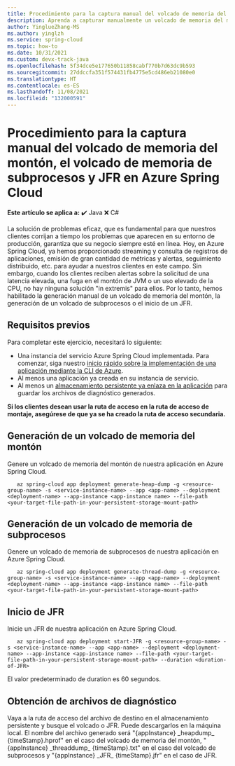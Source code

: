 ```yaml
---
title: Procedimiento para la captura manual del volcado de memoria del montón, el volcado de memoria de subprocesos y JFR en Azure Spring Cloud
description: Aprenda a capturar manualmente un volcado de memoria del montón, un volcado de subprocesos o a iniciar JFR.
author: YinglueZhang-MS
ms.author: yinglzh
ms.service: spring-cloud
ms.topic: how-to
ms.date: 10/31/2021
ms.custom: devx-track-java
ms.openlocfilehash: 5f34dce5e177650b11858cabf770b7d63dc9b593
ms.sourcegitcommit: 27ddccfa351f574431fb4775e5cd486eb21080e0
ms.translationtype: HT
ms.contentlocale: es-ES
ms.lasthandoff: 11/08/2021
ms.locfileid: "132000591"
---
```

# <a name="how-to-manually-capture-heap-dump-thread-dump-and-jfr-in-azure-spring-cloud"></a>Procedimiento para la captura manual del volcado de memoria del montón, el volcado de memoria de subprocesos y JFR en Azure Spring Cloud

**Este artículo se aplica a:** ✔️ Java ❌ C#

La solución de problemas eficaz, que es fundamental para que nuestros clientes corrijan a tiempo los problemas que aparecen en su entorno de producción, garantiza que su negocio siempre esté en línea. Hoy, en Azure Spring Cloud, ya hemos proporcionado streaming y consulta de registros de aplicaciones, emisión de gran cantidad de métricas y alertas, seguimiento distribuido, etc. para ayudar a nuestros clientes en este campo. Sin embargo, cuando los clientes reciben alertas sobre la solicitud de una latencia elevada, una fuga en el montón de JVM o un uso elevado de la CPU, no hay ninguna solución "in extremis" para ellos. Por lo tanto, hemos habilitado la generación manual de un volcado de memoria del montón, la generación de un volcado de subprocesos o el inicio de un JFR.

## <a name="prerequisites"></a>Requisitos previos
Para completar este ejercicio, necesitará lo siguiente:

* Una instancia del servicio Azure Spring Cloud implementada. Para comenzar, siga nuestro [inicio rápido sobre la implementación de una aplicación mediante la CLI de Azure](./quickstart.md).
* Al menos una aplicación ya creada en su instancia de servicio.
* Al menos un [almacenamiento persistente ya enlaza en la aplicación](how-to-built-in-persistent-storage.md) para guardar los archivos de diagnóstico generados.

**Si los clientes desean usar la ruta de acceso en la ruta de acceso de montaje, asegúrese de que ya se ha creado la ruta de acceso secundaria.**

## <a name="generate-a-heap-dump"></a>Generación de un volcado de memoria del montón
Genere un volcado de memoria del montón de nuestra aplicación en Azure Spring Cloud.
```heap dump command
   az spring-cloud app deployment generate-heap-dump -g <resource-group-name> -s <service-instance-name> --app <app-name> --deployment <deployment-name> --app-instance <app-instance name> --file-path <your-target-file-path-in-your-persistent-storage-mount-path>
```

## <a name="generate-a-thread-dump"></a>Generación de un volcado de memoria de subprocesos
Genere un volcado de memoria de subprocesos de nuestra aplicación en Azure Spring Cloud.
```thread dump command
   az spring-cloud app deployment generate-thread-dump -g <resource-group-name> -s <service-instance-name> --app <app-name> --deployment <deployment-name> --app-instance <app-instance name> --file-path <your-target-file-path-in-your-persistent-storage-mount-path>
```

## <a name="start-jfr"></a>Inicio de JFR
Inicie un JFR de nuestra aplicación en Azure Spring Cloud.
```JFR command
   az spring-cloud app deployment start-JFR -g <resource-group-name> -s <service-instance-name> --app <app-name> --deployment <deployment-name> --app-instance <app-instance name> --file-path <your-target-file-path-in-your-persistent-storage-mount-path> --duration <duration-of-JFR>
```
El valor predeterminado de duration es 60 segundos.
## <a name="get-your-diagnostic-files"></a>Obtención de archivos de diagnóstico
Vaya a la ruta de acceso del archivo de destino en el almacenamiento persistente y busque el volcado o JFR. Puede descargarlos en la máquina local. El nombre del archivo generado será "{appInstance} \_heapdump\_ {timeStamp}.hprof" en el caso del volcado de memoria del montón, "{appInstance} \_threaddump\_ {timeStamp}.txt" en el caso del volcado de subprocesos y "{appInstance} \_JFR\_ {timeStamp}.jfr" en el caso de JFR.
